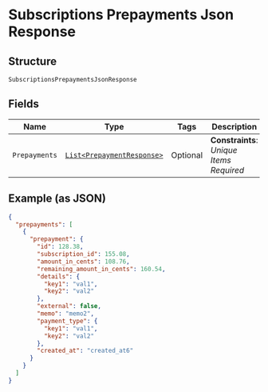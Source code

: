 
# Subscriptions Prepayments Json Response

## Structure

`SubscriptionsPrepaymentsJsonResponse`

## Fields

| Name | Type | Tags | Description | Getter | Setter |
|  --- | --- | --- | --- | --- | --- |
| `Prepayments` | [`List<PrepaymentResponse>`](../../doc/models/prepayment-response.md) | Optional | **Constraints**: *Unique Items Required* | List<PrepaymentResponse> getPrepayments() | setPrepayments(List<PrepaymentResponse> prepayments) |

## Example (as JSON)

```json
{
  "prepayments": [
    {
      "prepayment": {
        "id": 128.38,
        "subscription_id": 155.08,
        "amount_in_cents": 108.76,
        "remaining_amount_in_cents": 160.54,
        "details": {
          "key1": "val1",
          "key2": "val2"
        },
        "external": false,
        "memo": "memo2",
        "payment_type": {
          "key1": "val1",
          "key2": "val2"
        },
        "created_at": "created_at6"
      }
    }
  ]
}
```


